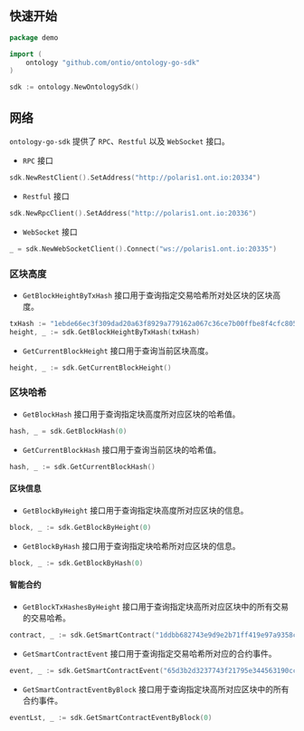 
## 快速开始

```go
package demo

import (
    ontology "github.com/ontio/ontology-go-sdk"
)

sdk := ontology.NewOntologySdk()
```

## 网络

`ontology-go-sdk` 提供了 `RPC`、`Restful` 以及 `WebSocket` 接口。

- `RPC` 接口

```go
sdk.NewRestClient().SetAddress("http://polaris1.ont.io:20334")
```

- `Restful` 接口

```go
sdk.NewRpcClient().SetAddress("http://polaris1.ont.io:20336")
```

- `WebSocket` 接口

```go
_ = sdk.NewWebSocketClient().Connect("ws://polaris1.ont.io:20335")
```

### 区块高度

- `GetBlockHeightByTxHash` 接口用于查询指定交易哈希所对处区块的区块高度。

```go
txHash := "1ebde66ec3f309dad20a63f8929a779162a067c36ce7b00ffbe8f4cfc8050d79"
height, _ := sdk.GetBlockHeightByTxHash(txHash)
```

- `GetCurrentBlockHeight` 接口用于查询当前区块高度。

```go
height, _ := sdk.GetCurrentBlockHeight()
```

### 区块哈希

- `GetBlockHash` 接口用于查询指定块高度所对应区块的哈希值。

```go
hash, _ = sdk.GetBlockHash(0)
```

- `GetCurrentBlockHash` 接口用于查询当前区块的哈希值。

```go
hash, _ := sdk.GetCurrentBlockHash()
```

#### 区块信息

- `GetBlockByHeight` 接口用于查询指定块高度所对应区块的信息。

```go
block, _ := sdk.GetBlockByHeight(0)
```

- `GetBlockByHash` 接口用于查询指定块哈希所对应区块的信息。

```go
block, _ := sdk.GetBlockByHash(0)
```

#### 智能合约

- `GetBlockTxHashesByHeight` 接口用于查询指定块高所对应区块中的所有交易的交易哈希。

```go
contract, _ := sdk.GetSmartContract("1ddbb682743e9d9e2b71ff419e97a9358c5c4ee9")
```

- `GetSmartContractEvent` 接口用于查询指定交易哈希所对应的合约事件。

```go
event, _ := sdk.GetSmartContractEvent("65d3b2d3237743f21795e344563190ccbe50e9930520b8525142b075433fdd74")
```

- `GetSmartContractEventByBlock` 接口用于查询指定块高所对应区块中的所有合约事件。

```go
eventLst, _ := sdk.GetSmartContractEventByBlock(0)
```


